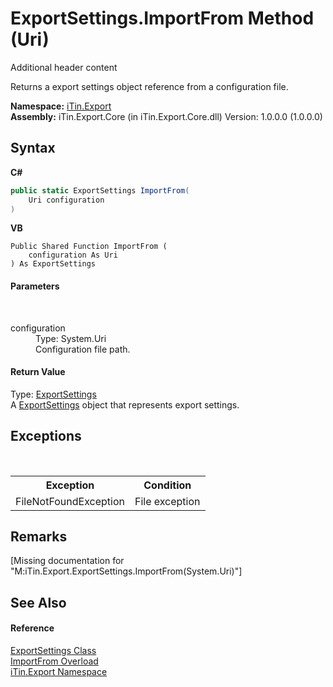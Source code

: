 # ExportSettings.ImportFrom Method (Uri)
Additional header content 

Returns a export settings object reference from a configuration file.

**Namespace:**&nbsp;<a href="N_iTin_Export">iTin.Export</a><br />**Assembly:**&nbsp;iTin.Export.Core (in iTin.Export.Core.dll) Version: 1.0.0.0 (1.0.0.0)

## Syntax

**C#**<br />
``` C#
public static ExportSettings ImportFrom(
	Uri configuration
)
```

**VB**<br />
``` VB
Public Shared Function ImportFrom ( 
	configuration As Uri
) As ExportSettings
```


#### Parameters
&nbsp;<dl><dt>configuration</dt><dd>Type: System.Uri<br />Configuration file path.</dd></dl>

#### Return Value
Type: <a href="T_iTin_Export_ExportSettings">ExportSettings</a><br />A <a href="T_iTin_Export_ExportSettings">ExportSettings</a> object that represents export settings.

## Exceptions
&nbsp;<table><tr><th>Exception</th><th>Condition</th></tr><tr><td>FileNotFoundException</td><td>File exception</td></tr></table>

## Remarks
\[Missing <remarks> documentation for "M:iTin.Export.ExportSettings.ImportFrom(System.Uri)"\]

## See Also


#### Reference
<a href="T_iTin_Export_ExportSettings">ExportSettings Class</a><br /><a href="Overload_iTin_Export_ExportSettings_ImportFrom">ImportFrom Overload</a><br /><a href="N_iTin_Export">iTin.Export Namespace</a><br />